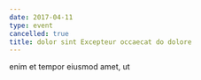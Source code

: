 ```yaml
---
date: 2017-04-11
type: event
cancelled: true
title: dolor sint Excepteur occaecat do dolore
---
```

enim et tempor eiusmod amet, ut